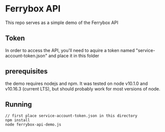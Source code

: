 # Ferrybox API

This repo serves as a simple demo of the Ferrybox API

## Token

In order to access the API, you'll need to aquire a token named "service-account-token.json" and place it in this folder

## prerequisites

the demo requires nodejs and npm. It was tested on node v10.1.0 and v10.16.3 (current LTS), but should probably work for most versions of node.

## Running

```
// first place service-account-token.json in this directory
npm install
node ferrybox-api-demo.js
```